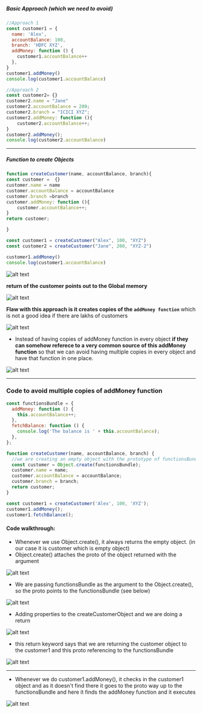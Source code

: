 ##### Basic Approach (which we need to avoid)

```js
//Approach 1
const customer1 = {
  name: 'Alex',
  accountBalance: 100,
  branch: 'HDFC XYZ',
  addMoney: function () {
    customer1.accountBalance++
  },
}
customer1.addMoney()
console.log(customer1.accountBalance)

//Approach 2
const customer2= {}
customer2.name = "Jane"
customer2.accountBalance = 200;
customer2.branch = "ICICI XYZ";
customer2.addMoney: function (){
    customer2.accountBalance++;
}
customer2.addMoney();
console.log(customer2.accountBalance)
```

---

##### Function to create Objects

```js
function createCustomer(name, accountBalance, branch){
const customer =  {}
customer.name = name
customer.accountBalance = accountBalance
customer.branch =branch
customer.addMoney: function (){
    customer.accountBalance++;
}
return customer;

}

const customer1 = createCustomer("Alex", 100, "XYZ")
const customer2 = createCustomer("Jane", 200, "XYZ-2")

customer1.addMoney()
console.log(customer1.accountBalance)

```

<!-- HERE 1 -->

![alt text](<images used/Using Function to create objects-1.png>)

<strong>return of the customer points out to the Global memory </strong>

<!-- HERE 2 -->

![alt text](<images used/Using Function to create objects-2.png>)

<strong>Flaw with this approach is it creates copies of the `addMoney function` </strong>which is not a good idea if there are lakhs of customers

<!-- HERE 3 -->

![alt text](<images used/Using Function to create objects-3.png>)

- Instead of having copies of addMoney function in every object <strong>if they can somehow referece to a very common source of this addMoney function</strong> so that we can avoid having multiple copies in every object and have that function in one place.

<!-- HERE 4 -->

![alt text](<images used/Using Function to create objects-4.png>)

---

### Code to avoid multiple copies of addMoney function

```js
const functionsBundle = {
  addMoney: function () {
    this.accountBalance++;
  },
  fetchBalance: function () {
    console.log('The balance is ' + this.accountBalance);
  },
};

function createCustomer(name, accountBalance, branch) {
  //we are creating an empty object with the prototype of functionsBundle and that is why it references to addMoney and fetchBalance
  const customer = Object.create(functionsBundle);
  customer.name = name;
  customer.accountBalance = accountBalance;
  customer.branch = branch;
  return customer;
}

const customer1 = createCustomer('Alex', 100, 'XYZ');
customer1.addMoney();
customer1.fetchBalance();
```

#### Code walkthrough:

- Whenever we use Object.create(), it always returns the empty object. (in our case it is customer which is empty object)
- Object.create() attaches the proto of the object returned with the argument

<!-- HERE 5 -->

![alt text](<images used/Using Function to create objects-5.png>)

- We are passing functionsBundle as the argument to the Object.create(), so the proto points to the functionsBundle (see below)

<!-- HERE 6 -->

![alt text](<images used/Using Function to create objects-6.png>)

- Adding properties to the createCustomerObject and we are doing a return

<!-- HERE 7 -->

![alt text](<images used/Using Function to create objects-7.png>)

- this return keyword says that we are returning the customer object to the customer1 and this proto referencing to the functionsBundle

<!-- HERE 8 -->

![alt text](<images used/Using Function to create objects-8.png>)

---

- Whenever we do customer1.addMoney(), it checks in the customer1 object and as it doesn't find there it goes to the proto way up to the functionsBundle and here it finds the addMoney function and it executes

<!-- HERE 9 -->

![alt text](<images used/Using Function to create objects-9.png>)
